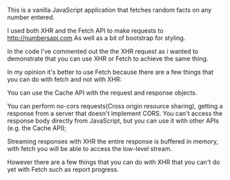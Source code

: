This is a vanilla JavaScript application that fetches random facts on any number entered. 

I used both XHR and the Fetch API to make requests to http://numbersapi.com
As well as a bit of bootstrap for styling.

In the code I've commented out the the XHR request as i wanted to demonstrate that you can use XHR or Fetch to achieve the same thing.

In my opinion it's better to use Fetch because there are a few things that you can do with fetch and not with XHR:

You can use the Cache API with the request and response objects.

You can perform no-cors requests(Cross origin resource sharing), getting a response from a server that doesn't implement CORS. You can't access the response body directly from JavaScript, but you can use it with other APIs (e.g. the Cache API);

Streaming responses with XHR the entire response is buffered in memory, with fetch you will be able to access the low-level stream. 

However there are a few things that you can do with XHR that you can't do yet with Fetch such as report progress.
